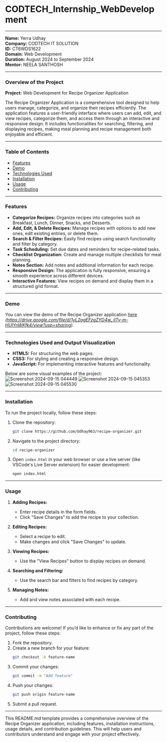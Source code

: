 # CODTECH_Internship_WebDevelopment
---

**Name:** Yerra Udhay  
**Company:** CODTECH IT SOLUTION  
**ID:** CT6WDS1622  
**Domain:** Web Development  
**Duration:** August 2024 to September 2024  
**Mentor:** NEELA SANTHOSH

---

### **Overview of the Project**

**Project:** Web Development for Recipe Organizer Application

The Recipe Organizer Application is a comprehensive tool designed to help users manage, categorize, and organize their recipes efficiently. The application features a user-friendly interface where users can add, edit, and view recipes, categorize them, and access them through an interactive and responsive design. It includes functionalities for searching, filtering, and displaying recipes, making meal planning and recipe management both enjoyable and efficient.

---

### **Table of Contents**
- [Features](#features)
- [Demo](#demo)
- [Technologies Used](#technologies-used)
- [Installation](#installation)
- [Usage](#usage)
- [Contributing](#contributing)

---

### **Features**

- **Categorize Recipes:** Organize recipes into categories such as Breakfast, Lunch, Dinner, Snacks, and Desserts.
- **Add, Edit, & Delete Recipes:** Manage recipes with options to add new ones, edit existing entries, or delete them.
- **Search & Filter Recipes:** Easily find recipes using search functionality and filter by category.
- **Task Scheduling:** Set due dates and reminders for recipe-related tasks.
- **Checklist Organization:** Create and manage multiple checklists for meal planning.
- **Notes Section:** Add notes and additional information for each recipe.
- **Responsive Design:** The application is fully responsive, ensuring a smooth experience across different devices.
- **Interactive Features:** View recipes on demand and display them in a structured grid format.

---

### **Demo**

You can view the demo of the Recipe Organizer application [here](#) *(https://drive.google.com/file/d/1yL2agEFzgZYD4w_jITy-m-HUIYnWKfk4/view?usp=sharing).*

---

### **Technologies Used and Output Visualization**

- **HTML5:** For structuring the web pages.
- **CSS3:** For styling and creating a responsive design.
- **JavaScript:** For implementing interactive features and functionality.

Below are some visual examples of the project:  
![Screenshot 2024-09-15 044449](https://github.com/user-attachments/assets/290eb747-7d6c-4455-9427-985a229e8cf6)
![Screenshot 2024-09-15 045353](https://github.com/user-attachments/assets/bd375422-1067-4680-9014-6fa57b241c8f)
![Screenshot 2024-09-15 045530](https://github.com/user-attachments/assets/3e500579-bf6d-40eb-9b57-f10ece24c82a)


---

### **Installation**

To run the project locally, follow these steps:

1. Clone the repository:
   ```bash
   git clone https://github.com/Udhay963/recipe-organizer.git
   ```
2. Navigate to the project directory:
   ```bash
   cd recipe-organizer
   ```
3. Open `index.html` in your web browser or use a live server (like VSCode's Live Server extension) for easier development:
   ```bash
   open index.html
   ```

---

### **Usage**

1. **Adding Recipes:**
   - Enter recipe details in the form fields.
   - Click "Save Changes" to add the recipe to your collection.

2. **Editing Recipes:**
   - Select a recipe to edit.
   - Make changes and click "Save Changes" to update.

3. **Viewing Recipes:**
   - Use the "View Recipes" button to display recipes on demand.

4. **Searching and Filtering:**
   - Use the search bar and filters to find recipes by category.

5. **Managing Notes:**
   - Add and view notes associated with each recipe.

---

### **Contributing**

Contributions are welcome! If you’d like to enhance or fix any part of the project, follow these steps:

1. Fork the repository.
2. Create a new branch for your feature:
   ```bash
   git checkout -b feature-name
   ```
3. Commit your changes:
   ```bash
   git commit -m "Add feature"
   ```
4. Push your changes:
   ```bash
   git push origin feature-name
   ```
5. Submit a pull request.

---

This README.md template provides a comprehensive overview of the Recipe Organizer application, including features, installation instructions, usage details, and contribution guidelines. This will help users and contributors understand and engage with your project effectively.
